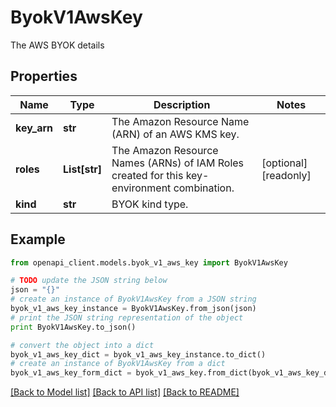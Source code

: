 # ByokV1AwsKey

The AWS BYOK details 

## Properties
Name | Type | Description | Notes
------------ | ------------- | ------------- | -------------
**key_arn** | **str** | The Amazon Resource Name (ARN) of an AWS KMS key.  | 
**roles** | **List[str]** | The Amazon Resource Names (ARNs) of IAM Roles created for this key-environment combination.  | [optional] [readonly] 
**kind** | **str** | BYOK kind type.  | 

## Example

```python
from openapi_client.models.byok_v1_aws_key import ByokV1AwsKey

# TODO update the JSON string below
json = "{}"
# create an instance of ByokV1AwsKey from a JSON string
byok_v1_aws_key_instance = ByokV1AwsKey.from_json(json)
# print the JSON string representation of the object
print ByokV1AwsKey.to_json()

# convert the object into a dict
byok_v1_aws_key_dict = byok_v1_aws_key_instance.to_dict()
# create an instance of ByokV1AwsKey from a dict
byok_v1_aws_key_form_dict = byok_v1_aws_key.from_dict(byok_v1_aws_key_dict)
```
[[Back to Model list]](../ccloud/README.md#documentation-for-models) [[Back to API list]](../ccloud/README.md#documentation-for-api-endpoints) [[Back to README]](../ccloud/README.md)


